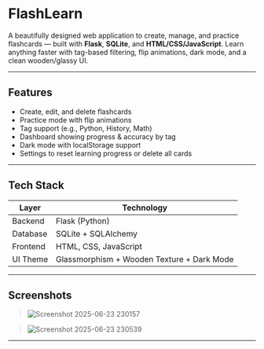 # FlashLearn

A beautifully designed web application to create, manage, and practice flashcards — built with **Flask**, **SQLite**, and **HTML/CSS/JavaScript**. Learn anything faster with tag-based filtering, flip animations, dark mode, and a clean wooden/glassy UI.

---

## Features

- Create, edit, and delete flashcards
- Practice mode with flip animations
- Tag support (e.g., Python, History, Math)
- Dashboard showing progress & accuracy by tag
- Dark mode with localStorage support
- Settings to reset learning progress or delete all cards

---

## Tech Stack

| Layer     | Technology            |
|-----------|------------------------|
| Backend   | Flask (Python)        |
| Database  | SQLite + SQLAlchemy   |
| Frontend  | HTML, CSS, JavaScript |
| UI Theme  | Glassmorphism + Wooden Texture + Dark Mode |

---

## Screenshots

> ![Screenshot 2025-06-23 230157](https://github.com/user-attachments/assets/99748d90-6765-45c7-8b7c-2bd8835496bc)

> ![Screenshot 2025-06-23 230539](https://github.com/user-attachments/assets/dfe358bc-9b3f-4dbd-939d-bf84824926f8)

---


